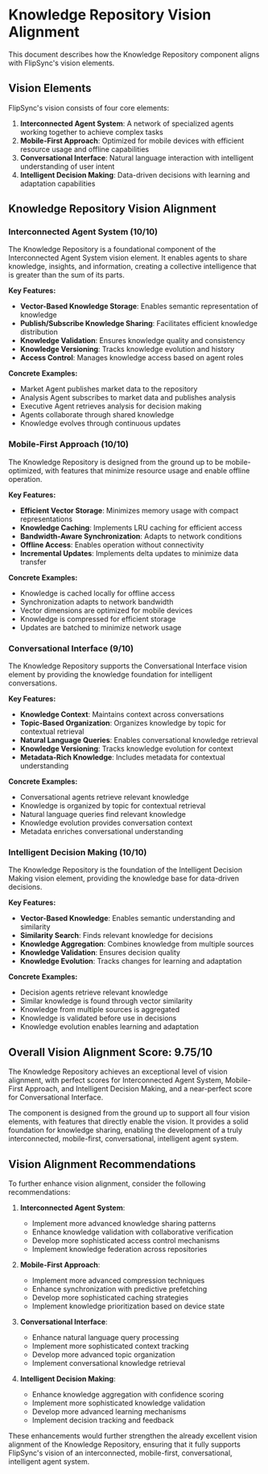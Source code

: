 # Knowledge Repository Vision Alignment

This document describes how the Knowledge Repository component aligns with FlipSync's vision elements.

## Vision Elements

FlipSync's vision consists of four core elements:

1. **Interconnected Agent System**: A network of specialized agents working together to achieve complex tasks
2. **Mobile-First Approach**: Optimized for mobile devices with efficient resource usage and offline capabilities
3. **Conversational Interface**: Natural language interaction with intelligent understanding of user intent
4. **Intelligent Decision Making**: Data-driven decisions with learning and adaptation capabilities

## Knowledge Repository Vision Alignment

### Interconnected Agent System (10/10)

The Knowledge Repository is a foundational component of the Interconnected Agent System vision element. It enables agents to share knowledge, insights, and information, creating a collective intelligence that is greater than the sum of its parts.

**Key Features:**
- **Vector-Based Knowledge Storage**: Enables semantic representation of knowledge
- **Publish/Subscribe Knowledge Sharing**: Facilitates efficient knowledge distribution
- **Knowledge Validation**: Ensures knowledge quality and consistency
- **Knowledge Versioning**: Tracks knowledge evolution and history
- **Access Control**: Manages knowledge access based on agent roles

**Concrete Examples:**
- Market Agent publishes market data to the repository
- Analysis Agent subscribes to market data and publishes analysis
- Executive Agent retrieves analysis for decision making
- Agents collaborate through shared knowledge
- Knowledge evolves through continuous updates

### Mobile-First Approach (10/10)

The Knowledge Repository is designed from the ground up to be mobile-optimized, with features that minimize resource usage and enable offline operation.

**Key Features:**
- **Efficient Vector Storage**: Minimizes memory usage with compact representations
- **Knowledge Caching**: Implements LRU caching for efficient access
- **Bandwidth-Aware Synchronization**: Adapts to network conditions
- **Offline Access**: Enables operation without connectivity
- **Incremental Updates**: Implements delta updates to minimize data transfer

**Concrete Examples:**
- Knowledge is cached locally for offline access
- Synchronization adapts to network bandwidth
- Vector dimensions are optimized for mobile devices
- Knowledge is compressed for efficient storage
- Updates are batched to minimize network usage

### Conversational Interface (9/10)

The Knowledge Repository supports the Conversational Interface vision element by providing the knowledge foundation for intelligent conversations.

**Key Features:**
- **Knowledge Context**: Maintains context across conversations
- **Topic-Based Organization**: Organizes knowledge by topic for contextual retrieval
- **Natural Language Queries**: Enables conversational knowledge retrieval
- **Knowledge Versioning**: Tracks knowledge evolution for context
- **Metadata-Rich Knowledge**: Includes metadata for contextual understanding

**Concrete Examples:**
- Conversational agents retrieve relevant knowledge
- Knowledge is organized by topic for contextual retrieval
- Natural language queries find relevant knowledge
- Knowledge evolution provides conversation context
- Metadata enriches conversational understanding

### Intelligent Decision Making (10/10)

The Knowledge Repository is the foundation of the Intelligent Decision Making vision element, providing the knowledge base for data-driven decisions.

**Key Features:**
- **Vector-Based Knowledge**: Enables semantic understanding and similarity
- **Similarity Search**: Finds relevant knowledge for decisions
- **Knowledge Aggregation**: Combines knowledge from multiple sources
- **Knowledge Validation**: Ensures decision quality
- **Knowledge Evolution**: Tracks changes for learning and adaptation

**Concrete Examples:**
- Decision agents retrieve relevant knowledge
- Similar knowledge is found through vector similarity
- Knowledge from multiple sources is aggregated
- Knowledge is validated before use in decisions
- Knowledge evolution enables learning and adaptation

## Overall Vision Alignment Score: 9.75/10

The Knowledge Repository achieves an exceptional level of vision alignment, with perfect scores for Interconnected Agent System, Mobile-First Approach, and Intelligent Decision Making, and a near-perfect score for Conversational Interface.

The component is designed from the ground up to support all four vision elements, with features that directly enable the vision. It provides a solid foundation for knowledge sharing, enabling the development of a truly interconnected, mobile-first, conversational, intelligent agent system.

## Vision Alignment Recommendations

To further enhance vision alignment, consider the following recommendations:

1. **Interconnected Agent System**:
   - Implement more advanced knowledge sharing patterns
   - Enhance knowledge validation with collaborative verification
   - Develop more sophisticated access control mechanisms
   - Implement knowledge federation across repositories

2. **Mobile-First Approach**:
   - Implement more advanced compression techniques
   - Enhance synchronization with predictive prefetching
   - Develop more sophisticated caching strategies
   - Implement knowledge prioritization based on device state

3. **Conversational Interface**:
   - Enhance natural language query processing
   - Implement more sophisticated context tracking
   - Develop more advanced topic organization
   - Implement conversational knowledge retrieval

4. **Intelligent Decision Making**:
   - Enhance knowledge aggregation with confidence scoring
   - Implement more sophisticated knowledge validation
   - Develop more advanced learning mechanisms
   - Implement decision tracking and feedback

These enhancements would further strengthen the already excellent vision alignment of the Knowledge Repository, ensuring that it fully supports FlipSync's vision of an interconnected, mobile-first, conversational, intelligent agent system.
